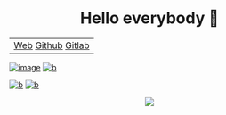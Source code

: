 <h1 align="center"> Hello everybody 👋 </h1>

<table align="center"> 
  <tr>
    <td>
      <div align="center" style="overflow:scroll;">
        <a href="https://it0242.ihost.kmitl.ac.th/">Web</a>
        <a href="https://github.com/SupaschaiPh/SupaschaiPh">Github</a> 
        <a href="https://gitlab.com/65070242">Gitlab</a>
      </div>
    </td>
  </tr>
</table>

[![image](https://cdn.discordapp.com/attachments/1037334987235672096/1037358365375991839/KMITL-5.svg)](https://www.kmitl.ac.th/) [![b](https://cdn.discordapp.com/attachments/1037334987235672096/1037358106746822717/IT-1.svg)](https://www.it.kmitl.ac.th/)

[![b](https://cdn.discordapp.com/attachments/1037334987235672096/1037369808884334602/GitHub-7.svg)](https://github.com/SupaschaiPh)
[![b](https://cdn.discordapp.com/attachments/1037334987235672096/1037396399278526554/GitLab-6.svg)](https://gitlab.com/65070242)
<div align="center"><img src="https://media.tenor.com/SwQ04j5CrQIAAAAC/let-me-out-3doors-down.gif" /></div>

<!--
**SupaschaiPh/SupaschaiPH** is a ✨ _special_ ✨ repository because its `README.md` (this file) appears on your GitHub profile.

Here are some ideas to get you started:

- 🔭 I’m currently working on ...
- 🌱 I’m currently learning ...
- 👯 I’m looking to collaborate on ...
- 🤔 I’m looking for help with ...
- 💬 Ask me about ...
- 📫 How to reach me: ...
- 😄 Pronouns: ...
- ⚡ Fun fact: ...
-->
